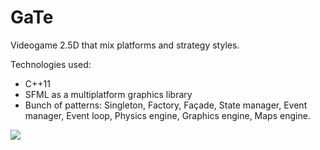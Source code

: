# GaTe

Videogame 2.5D that mix platforms and strategy styles.

Technologies used:
 - C++11
 - SFML as a multiplatform graphics library
 - Bunch of patterns: Singleton, Factory, Façade, State manager, Event manager, Event loop, Physics engine, Graphics engine, Maps engine.

[![](http://img.youtube.com/vi/byQY1nE4MFw/0.jpg)](http://www.youtube.com/watch?v=byQY1nE4MFw)

